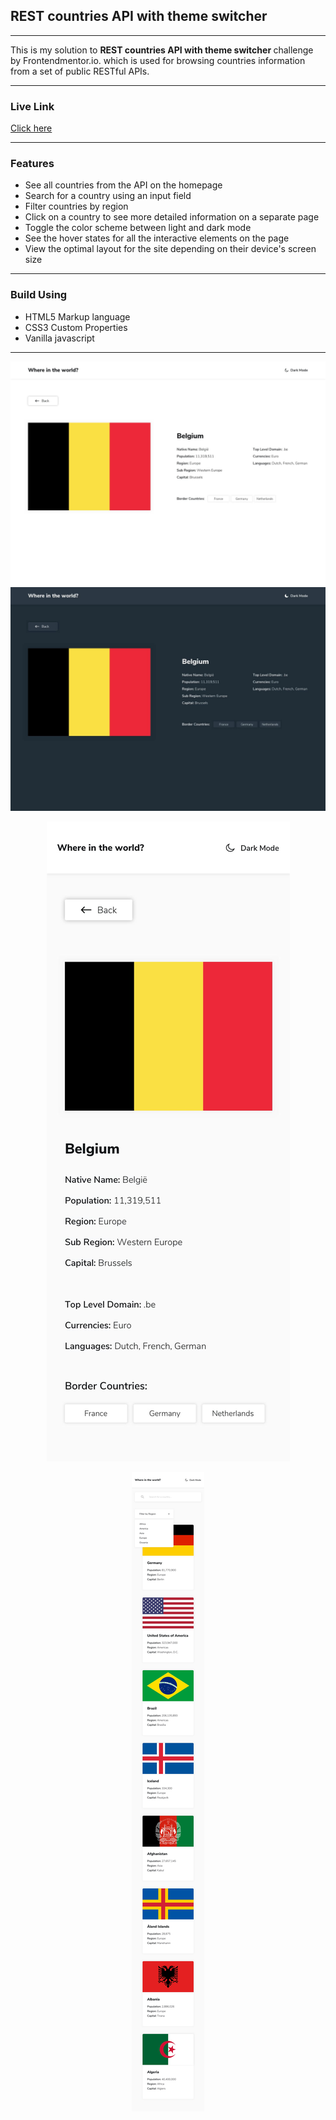 <h2>REST countries API with theme switcher</h2>
<hr>
This is my solution to <strong>REST countries API with theme switcher </strong> challenge by Frontendmentor.io. which is used  for browsing countries information from a set of public RESTful APIs.
<hr>

<h3>Live Link</h3>
<a href="https://sonakshirawat.github.io/Rest-countries-API-with-theme-switcher/">Click here</a>
<hr>
<h3>Features</h3>
<ul>
<li>See all countries from the API on the homepage</li>
<li>Search for a country using an input field</li>
<li>Filter countries by region</li>
<li>Click on a country to see more detailed information on a separate page
</li>
<li>Toggle the color scheme between light and dark mode</li>
<li>See the hover states for all the interactive elements on the page</li>
<li>View the optimal layout for the site depending on their device's screen size</li>
</ul>
<hr> 
<h3>Build Using</h3>
<ul>
  <li>HTML5 Markup language</li>
  <li>CSS3 Custom Properties</li>
     <li>Vanilla javascript</li>
</ul>


<hr>
<img src="design/desktop-design-detail-light.jpg">
<img src="design/desktop-design-detail-dark.jpg">
<p align="center">
<img src="design/mobile-design-detail-light.jpg">
</p>
<p align="center">
<img src="design/mobile-design-home-light.jpg">
</p>

<!-- <h3>Demo video</h3> -->
